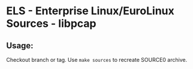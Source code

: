 # ELS - Enterprise Linux/EuroLinux Sources - libpcap
 
## Usage:
  Checkout branch or tag. Use `make sources` to recreate  SOURCE0 archive.
